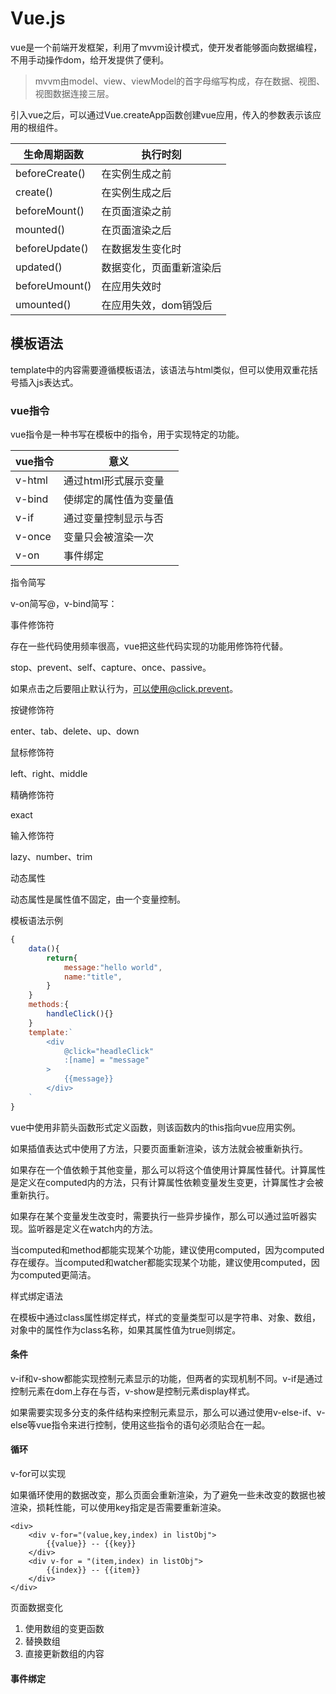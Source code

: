 # Vue.js

vue是一个前端开发框架，利用了mvvm设计模式，使开发者能够面向数据编程，不用手动操作dom，给开发提供了便利。

> mvvm由model、view、viewModel的首字母缩写构成，存在数据、视图、视图数据连接三层。

引入vue之后，可以通过Vue.createApp函数创建vue应用，传入的参数表示该应用的根组件。

| 生命周期函数   | 执行时刻                 |
| -------------- | ------------------------ |
| beforeCreate() | 在实例生成之前           |
| create()       | 在实例生成之后           |
| beforeMount()  | 在页面渲染之前           |
| mounted()      | 在页面渲染之后           |
| beforeUpdate() | 在数据发生变化时         |
| updated()      | 数据变化，页面重新渲染后 |
| beforeUmount() | 在应用失效时             |
| umounted()     | 在应用失效，dom销毁后    |

## 模板语法

template中的内容需要遵循模板语法，该语法与html类似，但可以使用双重花括号插入js表达式。

### vue指令

vue指令是一种书写在模板中的指令，用于实现特定的功能。

| vue指令 | 意义                   |
| ------- | ---------------------- |
| v-html  | 通过html形式展示变量   |
| v-bind  | 使绑定的属性值为变量值 |
| v-if    | 通过变量控制显示与否   |
| v-once  | 变量只会被渲染一次     |
| v-on    | 事件绑定               |

指令简写

v-on简写@，v-bind简写：

事件修饰符

存在一些代码使用频率很高，vue把这些代码实现的功能用修饰符代替。

stop、prevent、self、capture、once、passive。

如果点击之后要阻止默认行为，可以使用@click.prevent。

按键修饰符

enter、tab、delete、up、down

鼠标修饰符

left、right、middle

精确修饰符

exact

输入修饰符

lazy、number、trim

动态属性

动态属性是属性值不固定，由一个变量控制。

模板语法示例

```javascript
{
    data(){
        return{
            message:"hello world",
            name:"title",
        }
    }
    methods:{
        handleClick(){}
    }
    template:`
		<div
			@click="headleClick"
			:[name] = "message"
		>
			{{message}}
		</div>
	`
}
```

vue中使用非箭头函数形式定义函数，则该函数内的this指向vue应用实例。

如果插值表达式中使用了方法，只要页面重新渲染，该方法就会被重新执行。

如果存在一个值依赖于其他变量，那么可以将这个值使用计算属性替代。计算属性是定义在computed内的方法，只有计算属性依赖变量发生变更，计算属性才会被重新执行。

如果存在某个变量发生改变时，需要执行一些异步操作，那么可以通过监听器实现。监听器是定义在watch内的方法。

当computed和method都能实现某个功能，建议使用computed，因为computed存在缓存。当computed和watcher都能实现某个功能，建议使用computed，因为computed更简洁。

样式绑定语法

在模板中通过class属性绑定样式，样式的变量类型可以是字符串、对象、数组，对象中的属性作为class名称，如果其属性值为true则绑定。

#### 条件

v-if和v-show都能实现控制元素显示的功能，但两者的实现机制不同。v-if是通过控制元素在dom上存在与否，v-show是控制元素display样式。

如果需要实现多分支的条件结构来控制元素显示，那么可以通过使用v-else-if、v-else等vue指令来进行控制，使用这些指令的语句必须贴合在一起。

#### 循环

v-for可以实现

如果循环使用的数据改变，那么页面会重新渲染，为了避免一些未改变的数据也被渲染，损耗性能，可以使用key指定是否需要重新渲染。

```vue
<div>
    <div v-for="(value,key,index) in listObj">
        {{value}} -- {{key}}
    </div>
    <div v-for = "(item,index) in listObj">
        {{index}} -- {{item}}
    </div>
</div>
```

页面数据变化

1. 使用数组的变更函数
2. 替换数组
3. 直接更新数组的内容

#### 事件绑定

